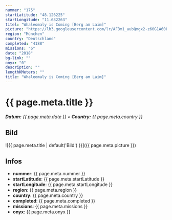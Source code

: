 ```yaml
---
nummer: "175"
startLatitude: "48.126225"
startLongitude: "11.632263"
titel: "Whaleomaly is Coming [Berg am Laim]"
picture: "https://lh3.googleusercontent.com/lr/AFBm1_aubQmgx2-z60G1A60FwLfw33rgWSsbdN64g1BcJjoEuwUjFUeDX9R1y9fn27ADFmXbCdlIatzgkZa3aidTY6YuhPSlV3CPgbDX9HsEzfCxGsZkB_aW1cSeQJLm5gXWZetlPVpvxz6evv_mPuZFq2_W_BhoVf3satTyTBhe7qo4ad7s0fwr3pw76UXcK4tbJ1UnCpPS-JrT_Y1wGvEgp-S0zYTeXzSQ7Uf-3L0Q--4GgVmJ8rMmqIIY3eK98FVKAJaYOMDyqyPobl2Ht9DaKVF_274Yl4d4lQzVzKNQkXgXFCXuMr10b3dRgYsOk1aF6YMwwgnZ4Gsda_1eO49nrjSRvlQyExZScb0csv_m86h_WS_91-Zo3F35ikZkcjA_fl69f6bGrz7-nCFgt8E5xdeDx9m1Nqlp2W2wtdgZ43MgglgbvjNrwfy6AHGBzYcYFt9ewxmD2yQ-M2BX9iorOBN38WsjJSDkjhgEiwXpmZwHZoWkHZg56n0fK1-WEk34-Kh8IxHB7spWWkZvkHrohFols5txv6-hoDmfLq9YpeTh4Q-w9VwlZ1-7iG4tRmBpdQhbULw10mTOVdM-Ftploczf7l_TJcrY63fGU0khbusStonEsjC9x6Ea0iBsFaaxHttQUerdGSUKOXAuYjZhcaxk-AWmUNlIyctwZ06zCTK-V-_22pyI5X9pKv-YH4EV2QYd3-OQek-bMt-giA21aRDwMOwTHG5_U10yV4GDgE6oACnfusDOakm3Gn7OYwY-IXEULtVGUpTNcHQOM60tcxK5CezrCBU2Ye30fXZA5jjl5lZDz5oBu-kr0U8ihPFQs-UhJw8yl9fY3wJYPx55XVlGS6y8jKUx0N4a"
region: "München"
country: "Deutschland"
completed: "4188"
missions: "6"
date: "2018"
bg-link: ""
onyx: "0"
description: ""
lengthKMeters: ""
title: "Whaleomaly is Coming [Berg am Laim]"
---
```


# {{ page.meta.title }}
_**Datum:** {{ page.meta.date }} • **Country:** {{ page.meta.country }}_

## Bild
![{{ page.meta.title | default('Bild') }}]({{ page.meta.picture }})

## Infos
- **nummer**: {{ page.meta.nummer }}
- **startLatitude**: {{ page.meta.startLatitude }}
- **startLongitude**: {{ page.meta.startLongitude }}
- **region**: {{ page.meta.region }}
- **country**: {{ page.meta.country }}
- **completed**: {{ page.meta.completed }}
- **missions**: {{ page.meta.missions }}
- **onyx**: {{ page.meta.onyx }}


